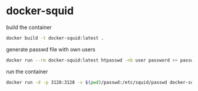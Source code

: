 # docker-squid

build the container

```bash
docker build -t docker-squid:latest .
```

generate passwd file with own users

```bash
docker run --rm docker-squid:latest htpasswd -nb user password >> passwd
```

run the container

```bash
docker run -d -p 3128:3128 -v $(pwd)/passwd:/etc/squid/passwd docker-squid:latest
```

